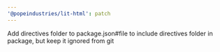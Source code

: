 ```yaml
---
'@popeindustries/lit-html': patch
---
```


Add directives folder to package.json#file to include directives folder in package, but keep it ignored from git
